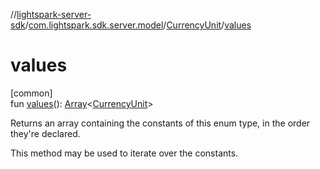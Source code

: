 //[lightspark-server-sdk](../../../index.md)/[com.lightspark.sdk.server.model](../index.md)/[CurrencyUnit](index.md)/[values](values.md)

# values

[common]\
fun [values](values.md)(): [Array](https://kotlinlang.org/api/latest/jvm/stdlib/kotlin/-array/index.html)&lt;[CurrencyUnit](index.md)&gt;

Returns an array containing the constants of this enum type, in the order they're declared.

This method may be used to iterate over the constants.
